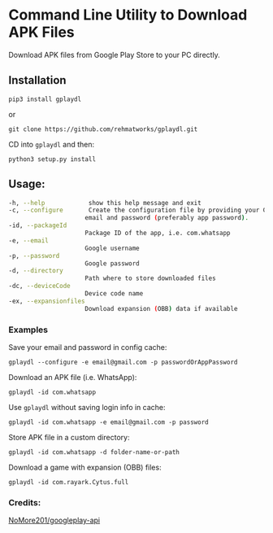 # Command Line Utility to Download APK Files
Download APK files from Google Play Store to your PC directly.

## Installation
`pip3 install gplaydl`

or

`git clone https://github.com/rehmatworks/gplaydl.git`

CD into `gplaydl` and then:

`python3 setup.py install`

## Usage:
```bash
-h, --help            show this help message and exit
-c, --configure       Create the configuration file by providing your Google
                     email and password (preferably app password).
-id, --packageId
                     Package ID of the app, i.e. com.whatsapp
-e, --email
                     Google username
-p, --password
                     Google password
-d, --directory
                     Path where to store downloaded files
-dc, --deviceCode
                     Device code name
-ex, --expansionfiles
                     Download expansion (OBB) data if available
```

### Examples
Save your email and password in config cache:
```
gplaydl --configure -e email@gmail.com -p passwordOrAppPassword
```
Download an APK file (i.e. WhatsApp):
```
gplaydl -id com.whatsapp
```

Use `gplaydl` without saving login info in cache:
```
gplaydl -id com.whatsapp -e email@gmail.com -p password
```

Store APK file in a custom directory:
```
gplaydl -id com.whatsapp -d folder-name-or-path
```

Download a game with expansion (OBB) files:
```
gplaydl -id com.rayark.Cytus.full
```

### Credits:
[NoMore201/googleplay-api](https://github.com/NoMore201/googleplay-api/tree/master/gpapi)